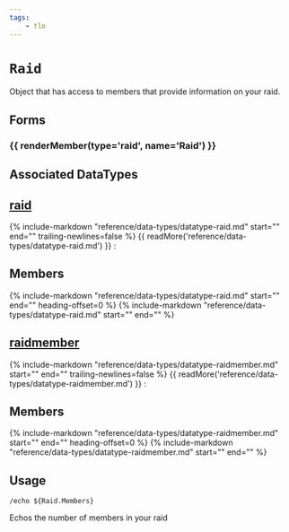 ```yaml
---
tags:
    - tlo
---
```

# `Raid`

<!--tlo-desc-start-->
Object that has access to members that provide information on your raid.
<!--tlo-desc-end-->
## Forms
<!--tlo-forms-start-->
### {{ renderMember(type='raid', name='Raid') }}
<!--tlo-forms-end-->

## Associated DataTypes
<!--tlo-datatypes-start-->
## [raid](../data-types/datatype-raid.md)
{%
  include-markdown "reference/data-types/datatype-raid.md"
  start="<!--dt-desc-start-->"
  end="<!--dt-desc-end-->"
  trailing-newlines=false
%} {{ readMore('reference/data-types/datatype-raid.md') }}
:    <h2>Members</h2>
    {%
    include-markdown "reference/data-types/datatype-raid.md"
    start="<!--dt-members-start-->"
    end="<!--dt-members-end-->"
    heading-offset=0
    %}
    {%
    include-markdown "reference/data-types/datatype-raid.md"
    start="<!--dt-linkrefs-start-->"
    end="<!--dt-linkrefs-end-->"
    %}

## [raidmember](../data-types/datatype-raidmember.md)
{%
  include-markdown "reference/data-types/datatype-raidmember.md"
  start="<!--dt-desc-start-->"
  end="<!--dt-desc-end-->"
  trailing-newlines=false
%} {{ readMore('reference/data-types/datatype-raidmember.md') }}
:    <h2>Members</h2>
    {%
    include-markdown "reference/data-types/datatype-raidmember.md"
    start="<!--dt-members-start-->"
    end="<!--dt-members-end-->"
    heading-offset=0
    %}
    {%
    include-markdown "reference/data-types/datatype-raidmember.md"
    start="<!--dt-linkrefs-start-->"
    end="<!--dt-linkrefs-end-->"
    %}
<!--tlo-datatypes-end-->
## Usage

```
/echo ${Raid.Members}
```

Echos the number of members in your raid

<!--tlo-linkrefs-start-->
[raid]: ../data-types/datatype-raid.md
<!--tlo-linkrefs-end-->